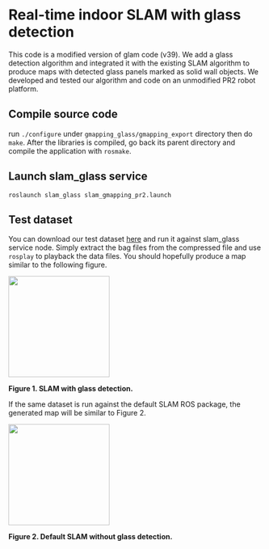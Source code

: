 # Real-time indoor SLAM with glass detection
This code is a modified version of glam code (v39).
We add a glass detection algorithm and integrated it with the existing SLAM algorithm to produce maps with detected glass panels marked as solid wall objects. We developed and tested our algorithm and code on an unmodified PR2 robot platform.

## Compile source code
run ```./configure``` under ```gmapping_glass/gmapping_export``` directory
then do ```make```.
After the libraries is compiled, go back its parent directory and compile the application with ```rosmake```.

## Launch slam_glass service
```
roslaunch slam_glass slam_gmapping_pr2.launch
```

## Test dataset
You can download our test dataset [here](http://experimentdata.themagiclab.org/static/slam_glass_test_dataset.tar.gz) and run it against slam_glass service node. Simply extract the bag files from the compressed file and use ```rosplay``` to playback the data files. You should hopefully produce a map similar to the following figure.

<img src="https://cloud.githubusercontent.com/assets/6646691/10475396/f3016798-728e-11e5-9904-7eca19055e98.png" width="200">

**Figure 1. SLAM with glass detection.**

If the same dataset is run against the default SLAM ROS package, the generated map will be similar to Figure 2.

<img src="https://cloud.githubusercontent.com/assets/6646691/10475464/a62dc208-728f-11e5-902d-4d0dd8d1c263.png" width="200">

**Figure 2. Default SLAM without glass detection.**
